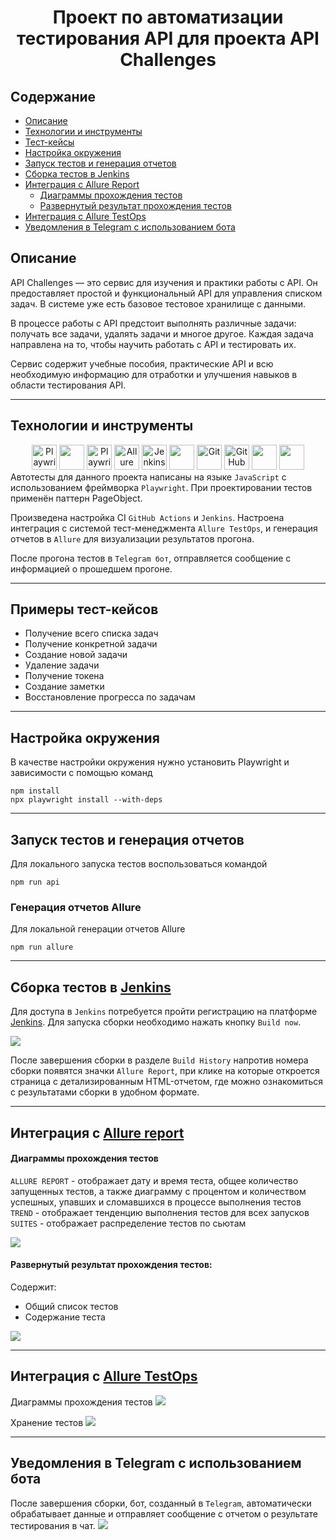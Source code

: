 <h1 align="center">Проект по автоматизации тестирования API для проекта API Challenges </h1> 

## Содержание
+ [Описание](#Описание)
+ [Технологии и инструменты](#Технологии-и-инструменты)
+ [Тест-кейсы](#Примеры-тест-кейсов)
+ [Настройка окружения](#Настройка-окружения)
+ [Запуск тестов и генерация отчетов](#Запуск-тестов-и-генерация-отчетов)
+ [Cборка тестов в Jenkins](#Cборка-тестов-в-Jenkins)
+ [Интеграция с Allure Report](#интеграция-с-allure-report)
    + [Диаграммы прохождения тестов](#Диаграммы-прохождения-тестов)
    + [Развернутый результат прохождения тестов](#Развернутый-результат-прохождения-тестов)
+ [Интеграция с Allure TestOps](#Интеграция-с-Allure-TestOps)
+ [Уведомления в Telegram с использованием бота](#Уведомления-в-Telegram-с-использованием-бота)

## Описание
API Challenges — это сервис для изучения и практики работы с API. Он предоставляет простой и функциональный API для управления списком задач. В системе уже есть базовое тестовое хранилище с данными.  

В процессе работы с API предстоит выполнять различные задачи: получать все задачи, удалять задачи и многое другое. Каждая задача направлена на то, чтобы научить работать с API и тестировать их.  

Сервис содержит учебные пособия, практические API и всю необходимую информацию для отработки и улучшения навыков в области тестирования API.
______
## Технологии и инструменты
<div align="center">
  <img src="https://github.com/devicons/devicon/blob/master/icons/playwright/playwright-original.svg" title="Playwright" **alt="Playwright" width="40" height="40"/>
  <img src="https://i.giphy.com/media/v1.Y2lkPTc5MGI3NjExY2hhc3JqaDgyN3JibTdnaG5najE5bGthcWw3YWpiZmtjNDNyNW9leCZlcD12MV9pbnRlcm5hbF9naWZfYnlfaWQmY3Q9Zw/SvFocn0wNMx0iv2rYz/giphy.gif" width="40"/>
  <img src="https://github.com/devicons/devicon/blob/master/icons/playwright/playwright-original.svg" title="Playwright" **alt="Playwright" width="40" height="40"/>
  <img src="https://github.com/allure-framework/allure2/blob/main/.idea/icon.png" title="Allure Report" **alt="Allure Report" width="40" height="40"/>
  <img src="https://github.com/devicons/devicon/blob/master/icons/jenkins/jenkins-original.svg" title="Jenkins" **alt="Jenkins" width="40" height="40"/>
  <img src="https://softfinder.ru/upload/styles/logo/public/logo/logo-2605.png?itok=vqVq1c7j" width="40" height="40"/>
  <img src="https://github.com/devicons/devicon/blob/master/icons/git/git-original.svg" title="Git" **alt="Git" width="40" height="40"/>
  <img src="https://i.giphy.com/media/v1.Y2lkPTc5MGI3NjExMDdrcXF4am14YWVxeGp4MnJmMThjOThpcjQ5Zm50bXc3dHRyaXY5ZCZlcD12MV9pbnRlcm5hbF9naWZfYnlfaWQmY3Q9Zw/du3J3cXyzhj75IOgvA/giphy.gif" title="GitHub" **alt="GitHub" width="40" height="40"/>
  <img src="https://i.giphy.com/media/v1.Y2lkPTc5MGI3NjExZWVleDFxZzBoZThhd2dxZXI3MXFycm82MTBiczJnYmdqaDJ0eXRhbyZlcD12MV9pbnRlcm5hbF9naWZfYnlfaWQmY3Q9cw/ZcdZ7ldgeIhfesqA6E/giphy.gif" width="40" height="40"/>
  <img src="https://fakerjs.dev/logo.svg" width="40" height="40"/>
</div>
Автотесты для данного проекта написаны на языке <code>JavaScript</code> с использованием фреймворка <code>Playwright</code>. При проектировании тестов применён паттерн PageObject.

Произведена настройка CI <code>GitHub Actions</code> и <code>Jenkins</code>. Настроена интеграция с системой тест-менеджмента <code>Allure TestOps</code>, и генерация отчетов в <code>Allure</code> для визуализации результатов прогона.

После прогона тестов в <code>Telegram бот</code>, отправляется сообщение с информацией о прошедшем прогоне.
_____
## Примеры тест-кейсов

  - Получение всего списка задач
  - Получение конкретной задачи
  - Создание новой задачи
  - Удаление задачи
  - Получение токена
  - Создание заметки
  - Восстановление прогресса по задачам
_____
## Настройка окружения

В качестве настройки окружения нужно установить Playwright и зависимости с помощью команд

```
npm install
npx playwright install --with-deps
```
____
## Запуск тестов и генерация отчетов
Для локального запуска тестов воспользоваться командой

```
npm run api
```

### Генерация отчетов Allure 

Для локальной генерации отчетов Allure
```
npm run allure
```
_____
## Cборка тестов в <b><a target="_blank" href="https://jenkins.autotests.cloud/job/001-maricherkasskaya-jsPlaywrightFinalProjectAPI/">Jenkins</a></b>
Для доступа в <code>Jenkins</code> потребуется пройти регистрацию на платформе [Jenkins](https://jenkins.autotests.cloud/). Для запуска сборки необходимо нажать кнопку <code>Build now</code>.

<img src="/media/Jenkins_API.png">

После завершения сборки в разделе <code>Build History</code> напротив номера сборки появятся значки <code>Allure Report</code>, при клике на которые откроется страница с детализированным HTML-отчетом, где можно ознакомиться с результатами сборки в удобном формате.
_____
## Интеграция с <b><a target="_blank" href="https://jenkins.autotests.cloud/job/001-maricherkasskaya-jsPlaywrightFinalProjectAPI/11/allure/">Allure report</a></b>
#### Диаграммы прохождения тестов
`ALLURE REPORT` - отображает дату и время теста, общее количество запущенных тестов, а также диаграмму с процентом и количеством успешных, упавших и сломавшихся в процессе выполнения тестов <br/>
`TREND` - отображает тенденцию выполнения тестов для всех запусков <br/>
`SUITES` - отображает распределение тестов по сьютам <br/>

<img src="/media/allure_overview_API.png">

#### Развернутый результат прохождения тестов:
Содержит:
- Общий список тестов
- Содержание теста
<img src="/media/allure_API.png">

______
## Интеграция с <b><a target="_blank" href="https://allure.autotests.cloud/project/4525/dashboards">Allure TestOps</a></b>

Диаграммы прохождения тестов
<img src="/media/TestOps_dashboard_API.png">

Хранение тестов
<img src="/media/TestOps_test _API.png">

_______
## Уведомления в Telegram с использованием бота

После завершения сборки, бот, созданный в <code>Telegram</code>, автоматически обрабатывает данные и отправляет сообщение с отчетом о результате тестирования в чат.
<img src="/media/telegram_API.png">
